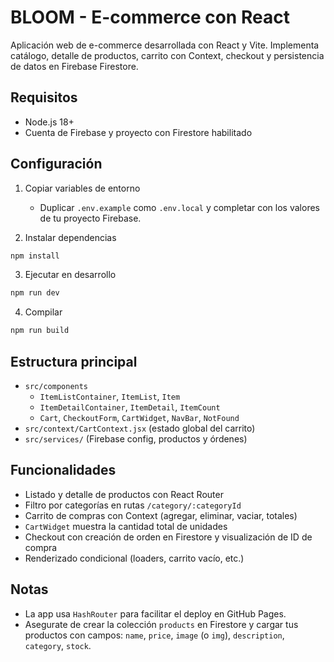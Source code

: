 # BLOOM - E-commerce con React

Aplicación web de e-commerce desarrollada con React y Vite. Implementa catálogo, detalle de productos, carrito con Context, checkout y persistencia de datos en Firebase Firestore.

## Requisitos
- Node.js 18+
- Cuenta de Firebase y proyecto con Firestore habilitado

## Configuración
1. Copiar variables de entorno
   - Duplicar `.env.example` como `.env.local` y completar con los valores de tu proyecto Firebase.

2. Instalar dependencias

```bash
npm install
```

3. Ejecutar en desarrollo
```bash
npm run dev
```

4. Compilar
```bash
npm run build
```

## Estructura principal
- `src/components`
  - `ItemListContainer`, `ItemList`, `Item`
  - `ItemDetailContainer`, `ItemDetail`, `ItemCount`
  - `Cart`, `CheckoutForm`, `CartWidget`, `NavBar`, `NotFound`
- `src/context/CartContext.jsx` (estado global del carrito)
- `src/services/` (Firebase config, productos y órdenes)

## Funcionalidades
- Listado y detalle de productos con React Router
- Filtro por categorías en rutas `/category/:categoryId`
- Carrito de compras con Context (agregar, eliminar, vaciar, totales)
- `CartWidget` muestra la cantidad total de unidades
- Checkout con creación de orden en Firestore y visualización de ID de compra
- Renderizado condicional (loaders, carrito vacío, etc.)

## Notas
- La app usa `HashRouter` para facilitar el deploy en GitHub Pages.
- Asegurate de crear la colección `products` en Firestore y cargar tus productos con campos: `name`, `price`, `image` (o `img`), `description`, `category`, `stock`.
